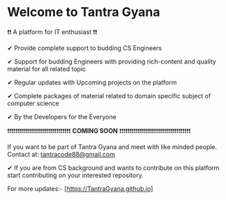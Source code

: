 # Welcome to Tantra Gyana

❗❗ A platform for IT enthusiast ❗❗

✔ Provide complete support to budding CS Engineers

✔ Support for budding Engineers with providing rich-content and quality material for all related topic

✔ Regular updates with Upcoming projects on the platform

✔ Complete packages of material related to domain specific subject of computer science

✔ By the Developers for the Everyone

❗❗❗❗❗❗❗❗❗❗❗❗❗❗❗❗❗❗❗❗❗❗❗❗❗❗❗❗❗❗❗❗    **COMING SOON**    ❗❗❗❗❗❗❗❗❗❗❗❗❗❗❗❗❗❗❗❗❗❗❗❗❗❗❗❗❗❗❗❗❗❗❗❗

If you want to be part of Tantra Gyana and meet with like minded people. Contact at: tantracode88@gmail.com

✔ If you are from CS background and wants to contribute on this platform start contributing on your interested repository.

For more updates:- [https://TantraGyana.github.io]
